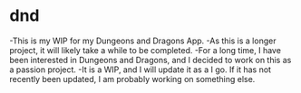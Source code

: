 # dnd

-This is my WIP for my Dungeons and Dragons App. 
-As this is a longer project, it will likely take a while to be completed.
-For a long time, I have been interested in Dungeons and Dragons, and I decided to work on this as a passion project.
-It is a WIP, and I will update it as a I go. If it has not recently been updated, I am probably working on something else.
